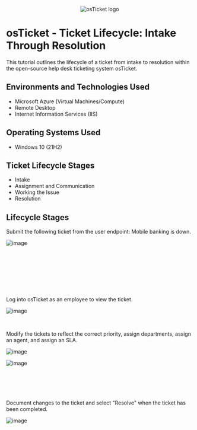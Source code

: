 <p align="center">
<img src="https://i.imgur.com/Clzj7Xs.png" alt="osTicket logo"/>
</p>

<h1>osTicket - Ticket Lifecycle: Intake Through Resolution</h1>
This tutorial outlines the lifecycle of a ticket from intake to resolution within the open-source help desk ticketing system osTicket.<br />


<h2>Environments and Technologies Used</h2>

- Microsoft Azure (Virtual Machines/Compute)
- Remote Desktop
- Internet Information Services (IIS)

<h2>Operating Systems Used </h2>

- Windows 10</b> (21H2)

<h2>Ticket Lifecycle Stages</h2>

- Intake
- Assignment and Communication
- Working the Issue
- Resolution

<h2>Lifecycle Stages</h2>

<p>
Submit the following ticket from the user endpoint: Mobile banking is down.
</p>
<p>
  
![image](https://github.com/user-attachments/assets/32a329e5-9b7f-4c7a-b8f5-94434cf89b27)


</p>
<br />
<p>
<img >
</p>
<br />
<p>
<img height="">
</p>
<br />

<p>
Log into osTicket as an employee to view the ticket.
</p>
<p>

![image](https://github.com/user-attachments/assets/64c9c914-8057-4246-b88c-c17433a4383a)

</p>
<br />

<p>
Modify the tickets to reflect the correct priority, assign departments, assign an agent, and assign an SLA.
</p>
<p>

![image](https://github.com/user-attachments/assets/f34adc4f-1f7f-47ae-b0ae-30ae7a558c5e)

![image](https://github.com/user-attachments/assets/c4eb46aa-357c-4fcc-967b-9a9d256b3e5a)

</p>
<br />
<p>
<img >
</p>
<br />

<p>
Document changes to the ticket and select "Resolve" when the ticket has been completed. 
</p>

![image](https://github.com/user-attachments/assets/6ae83c7a-2c0a-4829-b30e-d649f4dd9daa)
